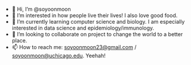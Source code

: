 - 👋 Hi, I’m @soyoonmoon
- 👀 I’m interested in how people live their lives! I also love good food.
- 🌱 I’m currently learning computer science and biology. I am especially interested in data science and epidemiology/immunology.
- 💞️ I’m looking to collaborate on project to change the world to a better place.
- 📫 How to reach me: soyoonmoon23@gmail.com / soyoonmoon@uchicago.edu. Yeehah!

<!---
soyoonmoon/soyoonmoon is a ✨ special ✨ repository because its `README.md` (this file) appears on your GitHub profile.
You can click the Preview link to take a look at your changes.
--->

